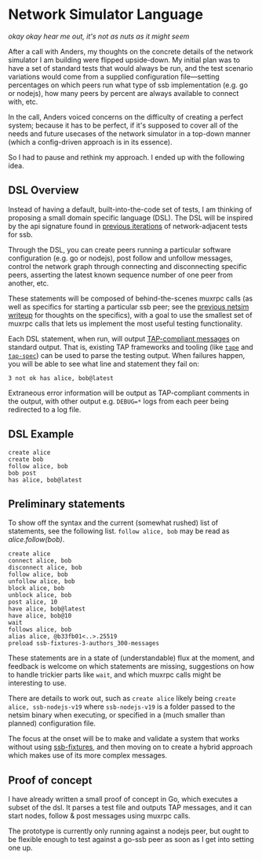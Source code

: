 <!--
SPDX-FileCopyrightText: 2021 the netsim authors

SPDX-License-Identifier: CC0-1.0
-->

# Network Simulator Language
_okay okay hear me out, it's not as nuts as it might seem_

After a call with Anders, my thoughts on the concrete details of the network simulator I am
building were flipped upside-down. My initial plan was to have a set of standard tests that
would always be run, and the test scenario variations would come from a supplied configuration
file—setting percentages on which peers run what type of ssb implementation (e.g. go or
nodejs), how many peers by percent are always available to connect with, etc.

In the call, Anders voiced concerns on the difficulty of creating a perfect system;
because it has to be perfect, if it's supposed to cover all of the needs and future usecases of
the network simulator in a top-down manner (which a config-driven approach is in its essence).

So I had to pause and rethink my approach. I ended up with the following idea.

## DSL Overview
Instead of having a default, built-into-the-code set of tests, I am thinking of proposing a
small domain specific language (DSL). The DSL will be inspired by the api signature found in
[previous iterations](https://github.com/ssbc/epidemic-broadcast-trees/blob/master/test/three.js) of
network-adjacent tests for ssb.

Through the DSL, you can create peers running a particular software configuration
(e.g. go or nodejs), post follow and unfollow messages, control the network graph through
connecting and disconnecting specific peers, asserting the latest known sequence number of one
peer from another, etc.

These statements will be composed of behind-the-scenes muxrpc calls (as well as specifics for
starting a particular ssb peer; see the [previous netsim writeup](./docs/initial-design-doc.md) for
thoughts on the specifics), with a goal to use the smallest set of muxrpc calls that lets us
implement the most useful testing functionality.

Each DSL statement, when run, will output [TAP-compliant messages](https://testanything.org/tap-specification.html) 
on standard output. That is, existing TAP frameworks and tooling (like [`tape`](https://github.com/substack/tape) and
[`tap-spec`](https://github.com/scottcorgan/tap-spec)) can be used to parse the testing output.
When failures happen, you will be able to see what line and statement they fail on:

    3 not ok has alice, bob@latest

Extraneous error information will be output as TAP-compliant comments in the output, with
other output e.g. `DEBUG=*` logs from each peer being redirected to a log file.

## DSL Example

    create alice
    create bob
    follow alice, bob
    bob post
    has alice, bob@latest

## Preliminary statements
To show off the syntax and the current (somewhat rushed) list of statements, see the
following list. `follow alice, bob` may be read as _alice.follow(bob)_.

	create alice
	connect alice, bob
	disconnect alice, bob
	follow alice, bob
	unfollow alice, bob
	block alice, bob
	unblock alice, bob
	post alice, 10
	have alice, bob@latest
	have alice, bob@10
	wait
	follows alice, bob
	alias alice, @b33fb01<..>.25519
	preload ssb-fixtures-3-authors_300-messages

These statements are in a state of (understandable) flux at the moment, and feedback is welcome
on which statements are missing, suggestions on how to handle trickier parts like `wait`, and
which muxrpc calls might be interesting to use.

There are details to work out, such as `create alice` likely being `create alice,
ssb-nodejs-v19` where `ssb-nodejs-v19` is a folder passed to the netsim binary when executing,
or specified in a (much smaller than planned) configuration file.

The focus at the onset will be to make and validate a system that works without using
[ssb-fixtures](https://github.com/ssb-ngi-pointer/ssb-fixtures), and then moving on to create a
hybrid approach which makes use of its more complex messages.

## Proof of concept
I have already written a small proof of concept in Go, which executes a subset of the dsl. It
parses a test file and outputs TAP messages, and it can start nodes, follow & post messages
using muxrpc calls. 

The prototype is currently only running against a nodejs peer, but ought to be flexible enough
to test against a go-ssb peer as soon as I get into setting one up.
